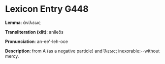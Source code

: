 # Lexicon Entry G448

**Lemma**: ἀνίλεως

**Transliteration (xlit)**: aníleōs

**Pronunciation**: an-ee'-leh-oce

**Description**:
from Α (as a negative particle) and ἵλεως; inexorable:--without mercy.
